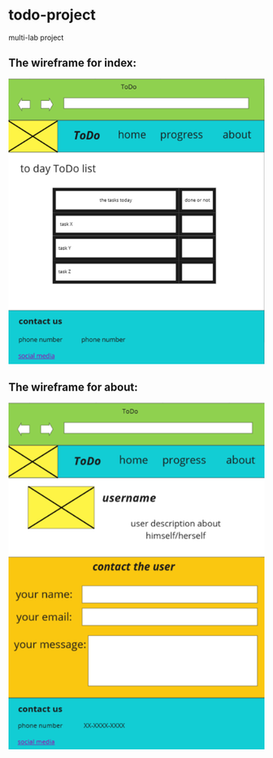 # todo-project
multi-lab project

## The wireframe for index:

![this is my wireframe](Screenshot%20(135).png)

## The wireframe for about:

![this is my wireframe](Screenshot%20(136).png)
